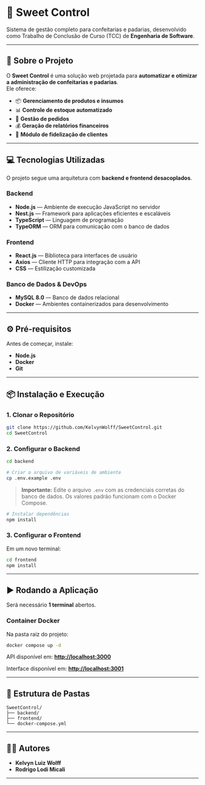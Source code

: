 # 🧁 Sweet Control

Sistema de gestão completo para confeitarias e padarias, desenvolvido como Trabalho de Conclusão de Curso (TCC) de **Engenharia de Software**.

---

## 🚀 Sobre o Projeto

O **Sweet Control** é uma solução web projetada para **automatizar e otimizar a administração de confeitarias e padarias**.  
Ele oferece:

- 📦 **Gerenciamento de produtos e insumos**  
- 📊 **Controle de estoque automatizado**  
- 🛒 **Gestão de pedidos**  
- 💰 **Geração de relatórios financeiros**  
- 🎯 **Módulo de fidelização de clientes**  

---

## 💻 Tecnologias Utilizadas

O projeto segue uma arquitetura com **backend e frontend desacoplados**.

### **Backend**
- **Node.js** — Ambiente de execução JavaScript no servidor  
- **Nest.js** — Framework para aplicações eficientes e escaláveis  
- **TypeScript** — Linguagem de programação
- **TypeORM** — ORM para comunicação com o banco de dados  

### **Frontend**
- **React.js** — Biblioteca para interfaces de usuário  
- **Axios** — Cliente HTTP para integração com a API  
- **CSS** — Estilização customizada  

### **Banco de Dados & DevOps**
- **MySQL 8.0** — Banco de dados relacional  
- **Docker** — Ambientes containerizados para desenvolvimento  

---

## ⚙️ Pré-requisitos

Antes de começar, instale:

- **Node.js**
- **Docker**
- **Git**

---

## 📦 Instalação e Execução

### 1. Clonar o Repositório
```bash
git clone https://github.com/KelvynWolff/SweetControl.git
cd SweetControl
```

### 2. Configurar o Backend
```bash
cd backend

# Criar o arquivo de variáveis de ambiente
cp .env.example .env
```
> **Importante:** Edite o arquivo `.env` com as credenciais corretas do banco de dados. Os valores padrão funcionam com o Docker Compose.

```bash
# Instalar dependências
npm install
```

### 3. Configurar o Frontend
Em um novo terminal:
```bash
cd frontend
npm install
```

---

## ▶️ Rodando a Aplicação

Será necessário **1 terminal** abertos.

### **Container Docker**
Na pasta raiz do projeto:
```bash
docker compose up -d
```

API disponível em: **[http://localhost:3000](http://localhost:3000)**

Interface disponível em: **[http://localhost:3001](http://localhost:3001)**

---

## 📂 Estrutura de Pastas

```
SweetControl/
├── backend/
├── frontend/
└── docker-compose.yml
```

---

## 👨‍💻 Autores

- **Kelvyn Luiz Wolff**  
- **Rodrigo Lodi Micali**

---